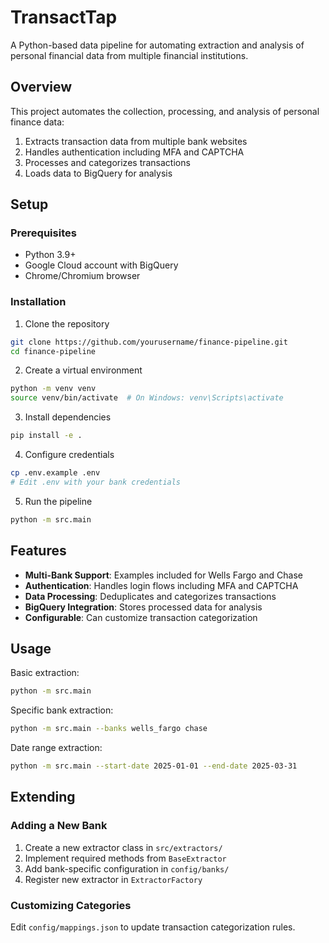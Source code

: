 # TransactTap

A Python-based data pipeline for automating extraction and analysis of personal financial data from multiple financial institutions.

## Overview

This project automates the collection, processing, and analysis of personal finance data:

1. Extracts transaction data from multiple bank websites
2. Handles authentication including MFA and CAPTCHA
3. Processes and categorizes transactions
4. Loads data to BigQuery for analysis

## Setup

### Prerequisites

- Python 3.9+
- Google Cloud account with BigQuery
- Chrome/Chromium browser

### Installation

1. Clone the repository
```bash
git clone https://github.com/yourusername/finance-pipeline.git
cd finance-pipeline
```

2. Create a virtual environment
```bash
python -m venv venv
source venv/bin/activate  # On Windows: venv\Scripts\activate
```

3. Install dependencies
```bash
pip install -e .
```

4. Configure credentials
```bash
cp .env.example .env
# Edit .env with your bank credentials
```

5. Run the pipeline
```bash
python -m src.main
```

## Features

- **Multi-Bank Support**: Examples included for Wells Fargo and Chase
- **Authentication**: Handles login flows including MFA and CAPTCHA
- **Data Processing**: Deduplicates and categorizes transactions
- **BigQuery Integration**: Stores processed data for analysis
- **Configurable**: Can customize transaction categorization

## Usage

Basic extraction:
```bash
python -m src.main
```

Specific bank extraction:
```bash
python -m src.main --banks wells_fargo chase
```

Date range extraction:
```bash
python -m src.main --start-date 2025-01-01 --end-date 2025-03-31
```

## Extending

### Adding a New Bank

1. Create a new extractor class in `src/extractors/`
2. Implement required methods from `BaseExtractor`
3. Add bank-specific configuration in `config/banks/`
4. Register new extractor in `ExtractorFactory`

### Customizing Categories

Edit `config/mappings.json` to update transaction categorization rules.
